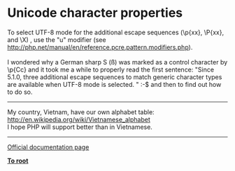# Unicode character properties



To select UTF-8 mode for the additional escape sequences (\p{xx}, \P{xx}, and \X) , use the "u" modifier (see http://php.net/manual/en/reference.pcre.pattern.modifiers.php).<br><br>I wondered why a German sharp S (&#xDF;) was marked as a control character by \p{Cc} and it took me a while to properly read the first sentence: "Since 5.1.0, three additional escape sequences to match generic character types are available when UTF-8 mode is selected. " :-$ and then to find out how to do so.  

---

My country, Vietnam, have our own alphabet table:<br>http://en.wikipedia.org/wiki/Vietnamese_alphabet<br>I hope PHP will support better than in Vietnamese.  

---

[Official documentation page](https://www.php.net/manual/en/regexp.reference.unicode.php)

**[To root](/README.md)**
